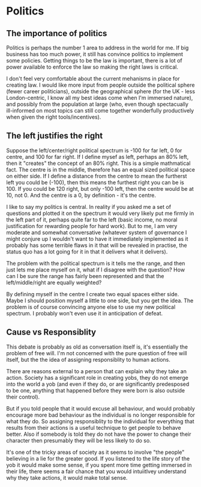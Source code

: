 # Politics

## The importance of politics

Politics is perhaps the number 1 area to address in the world for me. If big business has too much power, it still has convince politics to implement some policies. Getting things to be the law is important, there is a lot of power available to enforce the law so making the right laws is critical.

I don't feel very comfortable about the current mehanisms in place for creating law. I would like more input from people outside the political sphere (fewer career politicians), outside the geographical sphere (for the UK - less London-centric, I know all my best ideas come when I'm immersed nature), and possibly from the population at large (who, even though spectacually ill-informed on most topics can still come together wonderfully productively when given the right tools/incentives).

## The left justifies the right

Suppose the left/center/right political spectrum is -100 for far left, 0 for centre, and 100 for far right. If I define mysef as left, perhaps an 80% left, then it "creates" the concept of an 80% right. This is a simple mathmatical fact. The centre is in the middle, therefore has an equal sized political space on either side. If I define a distance from the centre to mean the furtherst left you could be (-100), then this means the furthest right you can be is 100. If you could be 120 right, but only -100 left, then the centre would be at 10, not 0. And the centre is a 0, by definition - it's the centre.

I like to say my politics is central. In reality if you asked me a set of questions and plotted it on the spectrum it would very likely put me firmly in the left part of it, perhaps quite far to the left (basic income, no moral justification for rewarding people for hard work). But to me, I am very moderate and somewhat conversative (whatever system of governance I might conjure up I wouldn't want to have it immediately implemented as it probably has some terrible flaws in it that will be revealed in practise, the status quo has a lot going for it in that it delivers what it delivers).

The problem with the political spectrum is it tells me the range, and then just lets me place myself on it, what if I disagree with the question? How can I be sure the range has fairly been represented and that the left/middle/right are equally weighted?

By defining myself in the centre I create two equal spaces either side. Maybe I should position myself a little to one side, but you get the idea. The problem is of course convincing anyone else to use my new political spectrum. I probably won't even use it in anticipation of defeat.

## Cause vs Responsiblity

This debate is probably as old as conversation itself is, it's essentially the problem of free will. I'm not concerned with the pure question of free will itself, but the the idea of assigning responsiblity to human actions.

There are reasons external to a person that can explain why they take an action. Society has a significant role in creating yobs, they do not emerge into the world a yob (and even if they do, or are significantly predesposed to be one, anything that happened before they were born is also outside their control).

But if you told people that it would excuse all behaviour, and would probably encourage more bad behaviour as the individual is no longer responsible for what they do. So assigning responsiblity to the individual for everything that results from their actions is a useful technique to get people to behave better. Also if somebody is told they do not have the power to change their character then presumably they will be less likely to do so.

It's one of the tricky areas of society as it seems to involve "the people" believing in a lie for the greater good. If you listened to the life story of the yob it would make some sense, if you spent more time getting immersed in their life, there seems a fair chance that you would intuiitlvey understand why they take actions, it would make total sense.